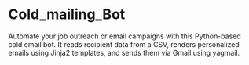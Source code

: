 # Cold_mailing_Bot

Automate your job outreach or email campaigns with this Python-based cold email bot. It reads recipient data from a CSV, renders personalized emails using Jinja2 templates, and sends them via Gmail using yagmail.
